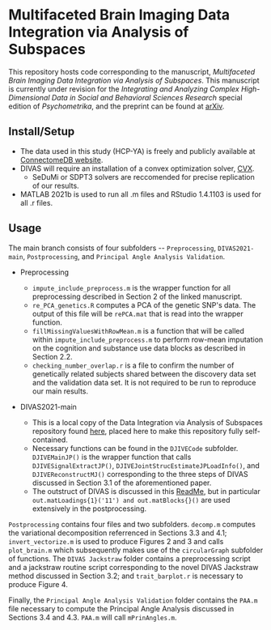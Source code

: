# Multifaceted Brain Imaging Data Integration via Analysis of Subspaces
This repository hosts code corresponding to the manuscript, *Multifaceted Brain Imaging Data Integration via Analysis of Subspaces*.  This manuscript is currently under revision for the *Integrating and Analyzing Complex High-Dimensional Data in Social and Behavioral Sciences Research* special edition of *Psychometrika*, and the preprint can be found at [arXiv](https://arxiv.org/abs/2408.16791).   

## Install/Setup

- The data used in this study (HCP-YA) is freely and publicly available at [ConnectomeDB website](https://www.humanconnectome.org/study/hcp-young-adult/data-releases).
- DIVAS will require an installation of a convex optimization solver, [CVX](http://cvxr.com/cvx/).
    - SeDuMi or SDPT3 solvers are reccomended for precise replication of our results.
- MATLAB 2021b is used to run all .m files and RStudio 1.4.1103 is used for all .r files.  


## Usage

The main branch consists of four subfolders -- `Preprocessing`, `DIVAS2021-main`, `Postprocessing`, and `Principal Angle Analysis Validation`.  

- Preprocessing  
    - `impute_include_preprocess.m` is the wrapper function for all preprocessing described in Section 2 of the linked manuscript.
    - `re_PCA_genetics.R` computes a PCA of the genetic SNP's data.  The output of this file will be `rePCA.mat` that is read into the wrapper function.
    - `fillMissingValuesWithRowMean.m` is a function that will be called within `impute_include_preprocess.m` to perform row-mean imputation on the cognition and substance use data blocks as described in Section 2.2.
    - `checking_number_overlap.r` is a file to confirm the number of genetically related subjects shared between the discovery data set and the validation data set.  It is not required to be run to reproduce our main results.
 
- DIVAS2021-main
    - This is a local copy of the Data Integration via Analysis of Subspaces repository found [here](https://github.com/atacker22dw/DIVAS2021), placed here to make this repository fully self-contained.
    - Necessary functions can be found in the `DJIVECode` subfolder.  `DJIVEMainJP()` is the wrapper function that calls `DJIVESignalExtractJP()`, `DJIVEJointStrucEstimateJPLoadInfo()`, and `DJIVEReconstructMJ()` corresponding to the three steps of DIVAS discussed in Section 3.1 of the aforementioned paper.
    - The outstruct of DIVAS is discussed in this [ReadMe](https://github.com/atacker22dw/DIVAS2021), but in particular ```out.matLoadings{1}('11') and out.matBlocks{}()``` are used extensively in the postprocessing. 

    
 

`Postprocessing` contains four files and two subfolders.  `decomp.m` computes the variational decomposition referrenced in Sections 3.3 and 4.1; `invert_vectorize.m` is used to produce Figures 2 and 3 and calls `plot_brain.m` which subsequently makes use of the `circularGraph` subfolder of functions.  The `DIVAS Jackstraw` folder contains a preprocessing script and a jackstraw routine script corresponding to the novel DIVAS Jackstraw method discussed in Section 3.2; and `trait_barplot.r` is necessary to produce Figure 4.  

Finally, the `Principal Angle Analysis Validation` folder contains the `PAA.m` file necessary to compute the Principal Angle Analysis discussed in Sections 3.4 and 4.3.  `PAA.m` will call `mPrinAngles.m`.  




